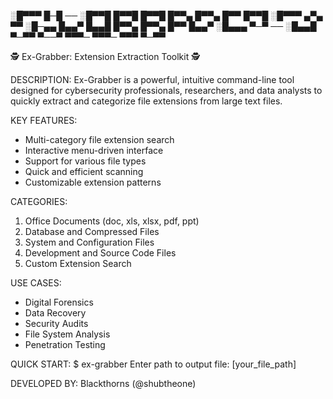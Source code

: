 
░█▀▀▀ █─█ ── ░█▀▀█ █▀▀█ █▀▀█ █▀▀▄ █▀▀▄ █▀▀ █▀▀█
░█▀▀▀ ▄▀▄ ▀▀ ░█─▄▄ █▄▄▀ █▄▄█ █▀▀▄ █▀▀▄ █▀▀ █▄▄▀
░█▄▄▄ ▀─▀ ── ░█▄▄█ ▀─▀▀ ▀──▀ ▀▀▀─ ▀▀▀─ ▀▀▀ ▀─▀▀

🕵️ Ex-Grabber: Extension Extraction Toolkit 🕵️

DESCRIPTION:
Ex-Grabber is a powerful, intuitive command-line tool designed for 
cybersecurity professionals, researchers, and data analysts to quickly 
extract and categorize file extensions from large text files.

KEY FEATURES:
- Multi-category file extension search
- Interactive menu-driven interface
- Support for various file types
- Quick and efficient scanning
- Customizable extension patterns

CATEGORIES:
1. Office Documents (doc, xls, xlsx, pdf, ppt)
2. Database and Compressed Files
3. System and Configuration Files
4. Development and Source Code Files
5. Custom Extension Search

USE CASES:
- Digital Forensics
- Data Recovery
- Security Audits
- File System Analysis
- Penetration Testing

QUICK START:
$ ex-grabber
Enter path to output file: [your_file_path]

DEVELOPED BY:
Blackthorns (@shubtheone)
